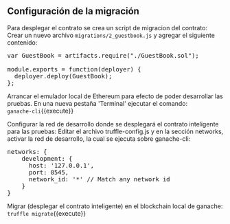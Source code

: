 ## Configuración de la migración

Para desplegar el contrato se crea un script de migracion del contrato:
Crear un nuevo archivo `migrations/2_guestbook.js` y agregar el siguiente
contenido:  

<pre class="file" data-filename="migrations/2_guestbook.js"
data-target="replace">var GuestBook = artifacts.require("./GuestBook.sol");

module.exports = function(deployer) {
  deployer.deploy(GuestBook);
};
</pre>


Arrancar el emulador local de Ethereum para efecto de poder desarrollar
las pruebas. En una nueva pestaña 'Terminal' ejecutar el comando:  
`ganache-cli`{{execute}}


Configurar la red de desarrollo donde se desplegará el contrato inteligente para las pruebas:
Editar el archivo truffle-config.js y en la sección networks, activar la red de desarrollo,
la cual se ejecuta sobre ganache-cli:  

<pre class="file" data-filename="GuestBook/truffle-config.js" data-target="replace">
networks: {
    development: {
      host: '127.0.0.1',
      port: 8545,
      network_id: '*' // Match any network id
    }
}
</pre>


Migrar (desplegar el contrato inteligente) en el blockchain local de ganache:  
`truffle migrate`{{execute}}
